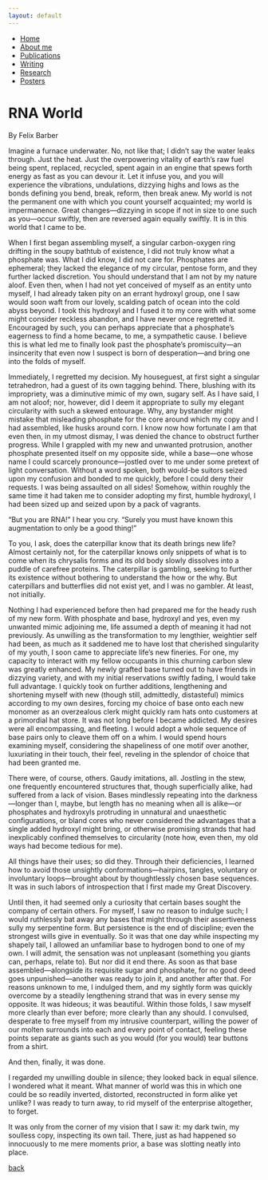 ```yaml
---
layout: default
---
```

- [Home](.)
- [About me](./about-me.html)
- [Publications](./publications.html)
- [Writing](./blog.html)
- [Research](./research.html)
- [Posters](./posters.html)


# RNA World

By Felix Barber

Imagine a furnace underwater. No, not like that; I didn’t say the water leaks through. Just the heat. Just the overpowering vitality of earth’s raw fuel being spent, replaced, recycled, spent again in an engine that spews forth energy as fast as you can devour it. Let it infuse you, and you will experience the vibrations, undulations, dizzying highs and lows as the bonds defining you bend, break, reform, then break anew. My world is not the permanent one with which you count yourself acquainted; my world is impermanence. Great changes—dizzying in scope if not in size to one such as you—occur swiftly, then are reversed again equally swiftly. It is in this world that I came to be.

When I first began assembling myself, a singular carbon-oxygen ring drifting in the soupy bathtub of existence, I did not truly know what a phosphate was. What I did know, I did not care for. Phosphates are ephemeral; they lacked the elegance of my circular, pentose form, and they further lacked discretion. You should understand that I am not by my nature aloof. Even then, when I had not yet conceived of myself as an entity unto myself, I had already taken pity on an errant hydroxyl group, one I saw would soon waft from our lovely, scalding patch of ocean into the cold abyss beyond. I took this hydroxyl and I fused it to my core with what some might consider reckless abandon, and I have never once regretted it. Encouraged by such, you can perhaps appreciate that a phosphate’s eagerness to find a home became, to me, a sympathetic cause. I believe this is what led me to finally look past the phosphate’s promiscuity—an insincerity that even now I suspect is born of desperation—and bring one into the folds of myself.
 
Immediately, I regretted my decision. My houseguest, at first sight a singular tetrahedron, had a guest of its own tagging behind. There, blushing with its impropriety, was a diminutive mimic of my own, sugary self. As I have said, I am not aloof; nor, however, did I deem it appropriate to sully my elegant circularity with such a skewed entourage. Why, any bystander might mistake that misleading phosphate for the core around which my copy and I had assembled, like husks around corn. I know now how fortunate I am that even then, in my utmost dismay, I was denied the chance to obstruct further progress. While I grappled with my new and unwanted protrusion, another phosphate presented itself on my opposite side, while a base—one whose name I could scarcely pronounce—jostled over to me under some pretext of light conversation. Without a word spoken, both would-be suitors seized upon my confusion and bonded to me quickly, before I could deny their requests. I was being assaulted on all sides! Somehow, within roughly the same time it had taken me to consider adopting my first, humble hydroxyl, I had been sized up and seized upon by a pack of vagrants.
 
“But you are RNA!” I hear you cry. “Surely you must have known this augmentation to only be a good thing!”
 
To you, I ask, does the caterpillar know that its death brings new life? Almost certainly not, for the caterpillar knows only snippets of what is to come when its chrysalis forms and its old body slowly dissolves into a puddle of carefree proteins. The caterpillar is gambling, seeking to further its existence without bothering to understand the how or the why. But caterpillars and butterflies did not exist yet, and I was no gambler. At least, not initially.
 
Nothing I had experienced before then had prepared me for the heady rush of my new form. With phosphate and base, hydroxyl and yes, even my unwanted mimic adjoining me, life assumed a depth of meaning it had not previously. As unwilling as the transformation to my lengthier, weightier self had been, as much as it saddened me to have lost that cherished singularity of my youth, I soon came to appreciate life’s new fineries. For one, my capacity to interact with my fellow occupants in this churning carbon slew was greatly enhanced. My newly grafted base turned out to have friends in dizzying variety, and with my initial reservations swiftly fading, I would take full advantage. I quickly took on further additions, lengthening and shortening myself with new (though still, admittedly, distasteful) mimics according to my own desires, forcing my choice of base onto each new monomer as an overzealous clerk might quickly ram hats onto customers at a primordial hat store. 
It was not long before I became addicted. My desires were all encompassing, and fleeting. I would adopt a whole sequence of base pairs only to cleave them off on a whim.  I would spend hours examining myself, considering the shapeliness of one motif over another, luxuriating in their touch, their feel, reveling in the splendor of choice that had been granted me. 

There were, of course, others. Gaudy imitations, all. Jostling in the stew, one frequently encountered structures that, though superficially alike, had suffered from a lack of vision. Bases mindlessly repeating into the darkness—longer than I, maybe, but length has no meaning when all is alike—or phosphates and hydroxyls protruding in unnatural and unaesthetic configurations, or bland cores who never considered the advantages that a single added hydroxyl might bring, or otherwise promising strands that had inexplicably confined themselves to circularity (note how, even then, my old ways had become tedious for me).

All things have their uses; so did they. Through their deficiencies, I learned how to avoid those unsightly conformations—hairpins, tangles, voluntary or involuntary loops—brought about by thoughtlessly chosen base sequences. It was in such labors of introspection that I first made my Great Discovery. 

Until then, it had seemed only a curiosity that certain bases sought the company of certain others. For myself, I saw no reason to indulge such; I would ruthlessly bat away any bases that might through their assertiveness sully my serpentine form. But persistence is the end of discipline; even the strongest wills give in eventually. So it was that one day while inspecting my shapely tail, I allowed an unfamiliar base to hydrogen bond to one of my own. I will admit, the sensation was not unpleasant (something you giants can, perhaps, relate to). But nor did it end there. As soon as that base assembled—alongside its requisite sugar and phosphate, for no good deed goes unpunished—another was ready to join it, and another after that. For reasons unknown to me, I indulged them, and my sightly form was quickly overcome by a steadily lengthening strand that was in every sense my opposite. It was hideous; it was beautiful. Within those folds, I saw myself more clearly than ever before; more clearly than any should. I convulsed, desperate to free myself from my intrusive counterpart, willing the power of our molten surrounds into each and every point of contact, feeling these points separate as giants such as you would (for you would) tear buttons from a shirt. 

And then, finally, it was done.

I regarded my unwilling double in silence; they looked back in equal silence. I wondered what it meant. What manner of world was this in which one could be so readily inverted, distorted, reconstructed in form alike yet unlike? I was ready to turn away, to rid myself of the enterprise altogether, to forget. 

It was only from the corner of my vision that I saw it: my dark twin, my soulless copy, inspecting its own tail. There, just as had happened so innocuously to me mere moments prior, a base was slotting neatly into place.




[back](./)
